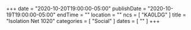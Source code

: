 +++
date = "2020-10-20T19:00:00-05:00"
publishDate = "2020-10-19T19:00:00-05:00"
endTime = ""
location = ""
ncs = [ "KA0LDG" ]
title = "Isolation Net 1020"
categories = [ "Social" ]
dates = [ "" ]
+++
